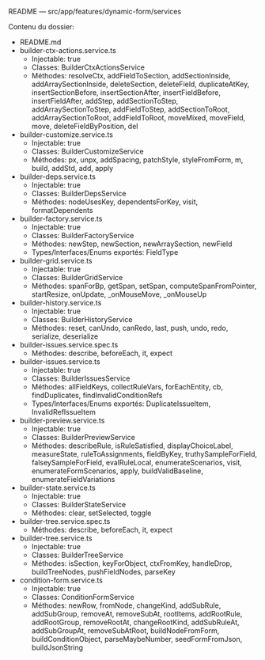 README — src/app/features/dynamic-form/services

Contenu du dossier:

- README.md
- builder-ctx-actions.service.ts
  - Injectable: true
  - Classes: BuilderCtxActionsService
  - Méthodes: resolveCtx, addFieldToSection, addSectionInside, addArraySectionInside, deleteSection, deleteField, duplicateAtKey, insertSectionBefore, insertSectionAfter, insertFieldBefore, insertFieldAfter, addStep, addSectionToStep, addArraySectionToStep, addFieldToStep, addSectionToRoot, addArraySectionToRoot, addFieldToRoot, moveMixed, moveField, move, deleteFieldByPosition, del
- builder-customize.service.ts
  - Injectable: true
  - Classes: BuilderCustomizeService
  - Méthodes: px, unpx, addSpacing, patchStyle, styleFromForm, m, build, addStd, add, apply
- builder-deps.service.ts
  - Injectable: true
  - Classes: BuilderDepsService
  - Méthodes: nodeUsesKey, dependentsForKey, visit, formatDependents
- builder-factory.service.ts
  - Injectable: true
  - Classes: BuilderFactoryService
  - Méthodes: newStep, newSection, newArraySection, newField
  - Types/Interfaces/Enums exportés: FieldType
- builder-grid.service.ts
  - Injectable: true
  - Classes: BuilderGridService
  - Méthodes: spanForBp, getSpan, setSpan, computeSpanFromPointer, startResize, onUpdate, _onMouseMove, _onMouseUp
- builder-history.service.ts
  - Injectable: true
  - Classes: BuilderHistoryService
  - Méthodes: reset, canUndo, canRedo, last, push, undo, redo, serialize, deserialize
- builder-issues.service.spec.ts
  - Méthodes: describe, beforeEach, it, expect
- builder-issues.service.ts
  - Injectable: true
  - Classes: BuilderIssuesService
  - Méthodes: allFieldKeys, collectRuleVars, forEachEntity, cb, findDuplicates, findInvalidConditionRefs
  - Types/Interfaces/Enums exportés: DuplicateIssueItem, InvalidRefIssueItem
- builder-preview.service.ts
  - Injectable: true
  - Classes: BuilderPreviewService
  - Méthodes: describeRule, isRuleSatisfied, displayChoiceLabel, measureState, ruleToAssignments, fieldByKey, truthySampleForField, falseySampleForField, evalRuleLocal, enumerateScenarios, visit, enumerateFormScenarios, apply, buildValidBaseline, enumerateFieldVariations
- builder-state.service.ts
  - Injectable: true
  - Classes: BuilderStateService
  - Méthodes: clear, setSelected, toggle
- builder-tree.service.spec.ts
  - Méthodes: describe, beforeEach, it, expect
- builder-tree.service.ts
  - Injectable: true
  - Classes: BuilderTreeService
  - Méthodes: isSection, keyForObject, ctxFromKey, handleDrop, buildTreeNodes, pushFieldNodes, parseKey
- condition-form.service.ts
  - Injectable: true
  - Classes: ConditionFormService
  - Méthodes: newRow, fromNode, changeKind, addSubRule, addSubGroup, removeAt, removeSubAt, rootItems, addRootRule, addRootGroup, removeRootAt, changeRootKind, addSubRuleAt, addSubGroupAt, removeSubAtRoot, buildNodeFromForm, buildConditionObject, parseMaybeNumber, seedFormFromJson, buildJsonString
